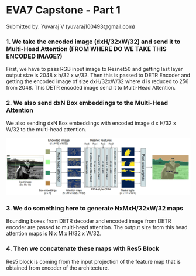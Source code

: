 # EVA7 Capstone - Part 1

Submitted by: Yuvaraj V (yuvaraj100493@gmail.com)

### 1. We take the encoded image (dxH/32xW/32) and send it to Multi-Head Attention (FROM WHERE DO WE TAKE THIS ENCODED IMAGE?)

First, we have to pass RGB input image to Resnet50 and getting last layer output size is 2048 x h/32 x w/32. Then this is passed to DETR Encoder and getting the encoded image of size dxH/32xW/32 where d is reduced to 256 from 2048.
This DETR encoded image send it to Multi-Head Attention.

### 2. We also send dxN Box embeddings to the Multi-Head Attention

We also sending dxN Box embeddings with encoded image d x H/32 x W/32 to the multi-head attention.

![alt text](https://github.com/Yuvaraj0001/EVA7_Assignments/blob/main/Capstone-Part1/Image/arch-1.png)

### 3. We do something here to generate NxMxH/32xW/32 maps

Bounding boxes from DETR decoder and encoded image from DETR encoder are passed to multi-head attention. The output size from this head attention maps is N x M x H/32 x W/32.

### 4. Then we concatenate these maps with Res5 Block

Res5 block is coming from the input projection of the feature map that is obtained from encoder of the architecture.
